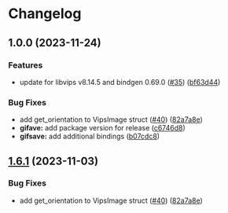 # Changelog

## 1.0.0 (2023-11-24)


### Features

* update for libvips v8.14.5 and bindgen 0.69.0 ([#35](https://github.com/negezor/libvips-rust-bindings/issues/35)) ([bf63d44](https://github.com/negezor/libvips-rust-bindings/commit/bf63d44979a8641431a481f25e61cbd38a1410ff))


### Bug Fixes

* add get_orientation to VipsImage struct ([#40](https://github.com/negezor/libvips-rust-bindings/issues/40)) ([82a7a8e](https://github.com/negezor/libvips-rust-bindings/commit/82a7a8e00c57748ab41ea84767778611b7befa8c))
* **gifave:** add package version for release ([c6746d8](https://github.com/negezor/libvips-rust-bindings/commit/c6746d8414f999933e65ceb18c81d10d2b57a3f2))
* **gifsave:** add additional bindings ([b07cdc8](https://github.com/negezor/libvips-rust-bindings/commit/b07cdc8ef665ae080c9c9c37eba38a381e1a125b))

## [1.6.1](https://github.com/olxgroup-oss/libvips-rust-bindings/compare/v1.6.0...v1.6.1) (2023-11-03)


### Bug Fixes

* add get_orientation to VipsImage struct ([#40](https://github.com/olxgroup-oss/libvips-rust-bindings/issues/40)) ([82a7a8e](https://github.com/olxgroup-oss/libvips-rust-bindings/commit/82a7a8e00c57748ab41ea84767778611b7befa8c))
